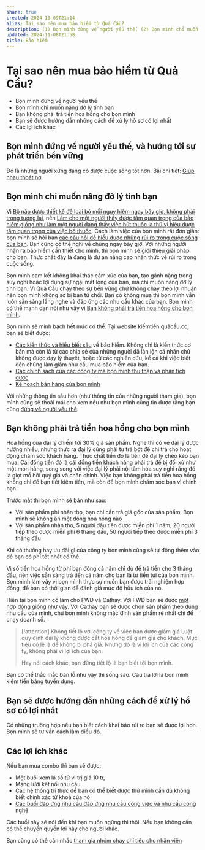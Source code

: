```yaml
---
share: true
created: 2024-10-09T21:14
alias: Tại sao nên mua bảo hiểm từ Quả Cầu?
description: (1) Bọn mình đứng về người yếu thế, (2) Bọn mình chỉ muốn nâng đỡ lý tính bạn, (3) Bạn không phải trả tiền hoa hồng cho bọn mình, (4) Bạn sẽ được hướng dẫn những cách để xử lý hồ sơ có lợi nhất
updated: 2024-11-08T21:58
title: Bảo hiểm
---
```

# Tại sao nên mua bảo hiểm từ Quả Cầu?
- Bọn mình đứng về người yếu thế
- Bọn mình chỉ muốn nâng đỡ lý tính bạn
- Bạn không phải trả tiền hoa hồng cho bọn mình
- Bạn sẽ được hướng dẫn những cách để xử lý hồ sơ có lợi nhất
- Các lợi ích khác

## Bọn mình đứng về người yếu thế, và hướng tới sự phát triển bền vững
Đó là những người xứng đáng có được cuộc sống tốt hơn. Bài chi tiết: [Giúp nhau thoát nợ](../../../%F0%9F%93%90%20D%E1%BB%B1%20%C3%A1n/Gi%C3%BAp%20nhau%20tho%C3%A1t%20n%E1%BB%A3/index.md). 

## Bọn mình chỉ muốn nâng đỡ lý tính bạn
Vì [Bộ não được thiết kế để loại bỏ mối nguy hiểm ngay bây giờ, không phải trong tương lai](../../../%E2%9A%A1Hi%E1%BB%83u%20bi%E1%BA%BFt%20s%C3%A2u/T%C3%A2m%20l%C3%BD%20h%E1%BB%8Dc%20qu%E1%BA%A3n%20l%C3%BD%20v%C3%A0%20lao%20%C4%91%E1%BB%99ng/S%E1%BA%AFp%20x%E1%BA%BFp%20%C4%91%E1%BB%99%20%C6%B0u%20ti%C3%AAn/S%E1%BB%B1%20tr%C3%AC%20ho%C3%A3n/B%E1%BB%99%20n%C3%A3o%20%C4%91%C6%B0%E1%BB%A3c%20thi%E1%BA%BFt%20k%E1%BA%BF%20%C4%91%E1%BB%83%20lo%E1%BA%A1i%20b%E1%BB%8F%20m%E1%BB%91i%20nguy%20hi%E1%BB%83m%20ngay%20b%C3%A2y%20gi%E1%BB%9D,%20kh%C3%B4ng%20ph%E1%BA%A3i%20trong%20t%C6%B0%C6%A1ng%20lai.md), nên [Làm cho một người thấy được tầm quan trọng của bảo hiểm giống như làm một người đang thấy việc hút thuốc là thú vị hiểu được tầm quan trọng của việc bỏ thuốc](../../../%E2%9A%A1Hi%E1%BB%83u%20bi%E1%BA%BFt%20s%C3%A2u/T%E1%BB%95%20ch%E1%BB%A9c%20t%C3%A0i%20ch%C3%ADnh/B%E1%BA%A3o%20hi%E1%BB%83m/Nhu%20c%E1%BA%A7u%20kh%C3%A1ch%20h%C3%A0ng%20v%C3%A0%20%C4%91%E1%BA%A1i%20l%C3%BD/L%C3%A0m%20cho%20m%E1%BB%99t%20ng%C6%B0%E1%BB%9Di%20th%E1%BA%A5y%20%C4%91%C6%B0%E1%BB%A3c%20t%E1%BA%A7m%20quan%20tr%E1%BB%8Dng%20c%E1%BB%A7a%20b%E1%BA%A3o%20hi%E1%BB%83m%20gi%E1%BB%91ng%20nh%C6%B0%20l%C3%A0m%20m%E1%BB%99t%20ng%C6%B0%E1%BB%9Di%20%C4%91ang%20th%E1%BA%A5y%20vi%E1%BB%87c%20h%C3%BAt%20thu%E1%BB%91c%20l%C3%A0%20th%C3%BA%20v%E1%BB%8B%20hi%E1%BB%83u%20%C4%91%C6%B0%E1%BB%A3c%20t%E1%BA%A7m%20quan%20tr%E1%BB%8Dng%20c%E1%BB%A7a%20vi%E1%BB%87c%20b%E1%BB%8F%20thu%E1%BB%91c.md). Cách làm việc của bọn mình rất đơn giản: bọn mình sẽ hỏi bạn [các câu hỏi để hiểu được những rủi ro trong cuộc sống của bạn](../../../%F0%9F%93%90%20D%E1%BB%B1%20%C3%A1n/Ch%E1%BA%A1y%20ch%E1%BB%89%20ti%C3%AAu/B%E1%BA%A3o%20hi%E1%BB%83m/Nghi%C3%AAn%20c%E1%BB%A9u%20ng%C6%B0%E1%BB%9Di%20d%C3%B9ng/X%C3%A1c%20%C4%91%E1%BB%8Bnh%20c%C3%A1c%20r%E1%BB%A7i%20ro%20v%C3%A0%20th%C3%A1i%20%C4%91%E1%BB%99%20%C4%91%E1%BB%91i%20v%E1%BB%9Bi%20r%E1%BB%A7i%20ro%20v%C3%A0%20b%E1%BA%A3o%20hi%E1%BB%83m%20%E1%BB%9F%20ng%C6%B0%E1%BB%9Di%20d%C3%A2n.md). Bạn cũng có thể nghĩ về chúng ngay bây giờ. Với những người nhận ra bảo hiểm cần thiết cho mình, thì bọn mình sẽ giới thiệu giải pháp cho bạn. Thực chất đây là đang là dự án nâng cao nhận thức về rủi ro trong cuộc sống.

Bọn mình cam kết không khai thác cảm xúc của bạn, tạo gánh nặng trong suy nghĩ hoặc lợi dụng sự ngại mất lòng của bạn, mà chỉ muốn nâng đỡ lý tính bạn. Vì Quả Cầu chạy theo sự bền vững chứ không chạy theo lợi nhuận nên bọn mình không sợ bị bạn từ chối. Bạn có không mua thì bọn mình vẫn luôn sẵn sàng lắng nghe và đáp ứng các nhu cầu khác của bạn. Bọn mình có thể mạnh dạn nói như vậy vì [Bạn không phải trả tiền hoa hồng cho bọn mình](index.md#Bạn%20không%20phải%20trả%20tiền%20hoa%20hồng%20cho%20bọn%20mình).

Bọn mình sẽ minh bạch hết mức có thể. Tại website kiếmtiền.quảcầu.cc, bạn sẽ biết được:
- [Các kiến thức và hiểu biết sâu](../../../%E2%9A%A1Hi%E1%BB%83u%20bi%E1%BA%BFt%20s%C3%A2u/T%E1%BB%95%20ch%E1%BB%A9c%20t%C3%A0i%20ch%C3%ADnh/B%E1%BA%A3o%20hi%E1%BB%83m/index.md) về bảo hiểm. Không chỉ là kiến thức cơ bản mà còn là từ các chia sẻ của những người đã lăn lộn cá nhân chứ không được dạy lý thuyết, hoặc từ các nghiên cứu, kể cả khi việc biết đến chúng làm giảm nhu cầu mua bảo hiểm của bạn.
- [Các chính sách của các công ty mà bọn mình thu thập và phân tích được](../../Ch%C3%ADnh%20s%C3%A1ch%20c%C3%B4ng%20ty/B%E1%BA%A3o%20hi%E1%BB%83m/index.md)
- [Kế hoạch bán hàng của bọn mình](../../../%F0%9F%93%90%20D%E1%BB%B1%20%C3%A1n/Ch%E1%BA%A1y%20ch%E1%BB%89%20ti%C3%AAu/B%E1%BA%A3o%20hi%E1%BB%83m/index.md)

Với những thông tin sâu hơn (như thông tin của những người tham gia), bọn mình cũng sẽ thoải mái cho xem nếu như bọn mình cũng tin được rằng bạn cũng [đứng về người yếu thế](index.md#Bọn%20mình%20đứng%20về%20người%20yếu%20thế).

## Bạn không phải trả tiền hoa hồng cho bọn mình
Hoa hồng của đại lý chiếm tới 30% giá sản phẩm. Nghe thì có vẻ đại lý được hưởng nhiều, nhưng thực ra đại lý cũng phải tự trả bớt để chi trả cho hoạt động chăm sóc khách hàng. Thực chất tiền đó là tiền để đại lý chèo kéo bạn mua. Cái đồng tiền đó là cái đồng tiền khách hàng phải trả để bị đối xử như một món hàng, song song với việc đại lý phải nội tâm hóa suy nghĩ rằng đó là giọt mồ hôi quý giá và chân chính. Việc bạn không phải trả tiền hoa hồng không chỉ để bạn tiết kiệm tiền, mà còn để bọn mình chăm sóc bạn vì chính bạn.

Trước mắt thì bọn mình sẽ bán như sau:
 - Với sản phẩm phi nhân thọ, bạn chỉ cần trả giá gốc của sản phẩm. Bọn mình sẽ không ăn một đồng hoa hồng nào
 - Với sản phẩm nhân thọ, 5 người đầu tiên được miễn phí 1 năm, 20 người tiếp theo được miễn phí 6 tháng đầu, 50 người tiếp theo được miễn phí 3 tháng đầu

Khi có thưởng hay ưu đãi gì của công ty bọn mình cũng sẽ tự động thêm vào để bạn có phí tốt nhất có thể.

Vì số tiền hoa hồng từ phí bạn đóng cả năm chỉ đủ để trả tiền cho 3 tháng đầu, nên việc sẵn sàng trả tiền cả năm cho bạn là từ tiền túi của bọn mình. Bọn mình làm vậy vì bọn mình thực sự muốn bạn được trải nghiệm hợp đồng, để bạn có thời gian để đánh giá mức độ hữu ích của nó. 

Hiện tại bọn mình có làm cho FWD và Cathay. Với FWD bạn sẽ được [một hợp đồng giống như vậy](./FWD.md). Với Cathay bạn sẽ được chọn sản phẩm theo đúng nhu cầu của mình, chứ bọn mình không mặc định sản phẩm rẻ nhất chỉ để chạy doanh số.

> [!attention] Không tiết lộ với công ty về việc bạn được giảm giá
> Luật quy định đại lý không được cắt hoa hồng để giảm giá cho khách. Mục tiêu có lẽ là để không bị phá giá. Nhưng đó là vì lợi ích của các công ty, không phải vì lợi ích của bạn. 
> 
> Hay nói cách khác, bạn đừng tiết lộ là bạn biết tới bọn mình. 

Bạn có thể thắc mắc bán lỗ như vậy thì sống sao. Câu trả lời là bọn mình kiếm tiền bằng tuyển dụng.

## Bạn sẽ được hướng dẫn những cách để xử lý hồ sơ có lợi nhất
Có những trường hợp nếu bạn biết cách khai báo rủi ro bạn sẽ được lợi hơn. Bọn mình sẽ tư vấn cách làm điều đó.

## Các lợi ích khác
Nếu bạn mua combo thì bạn sẽ được:
- Một buổi xem lá số tử vi trị giá 10 tr,
- Mạng lưới kết nối nhu cầu
- Các hệ thống tri thức để bạn có thể biết được thứ mình cần dù không biết chính xác từ khoá của nó
- [Các buổi đáp ứng nhu cầu đáp ứng nhu cầu công việc và nhu cầu công nghệ](https://doi-thoai.deno.dev/cac-buoi-dap-ung-nhu-cau-hoc-cach-su-dung-cong-cu-va-tu-duy-lap-trinh-cho-nhu-cau-ca-nhan-hoac-nghien-cuu.59.3)

Các buổi này sẽ nói đến khi bạn muốn ngừng thì thôi. Nếu bạn không cần có thể chuyển quyền lợi này cho người khác.

Bạn cũng có thể cân nhắc [tham gia nhóm chạy chỉ tiêu cho nhân viên](../../../%F0%9F%93%90%20D%E1%BB%B1%20%C3%A1n/Ch%E1%BA%A1y%20ch%E1%BB%89%20ti%C3%AAu/L%E1%BB%9Di%20m%E1%BB%9Di%20tham%20gia%20nh%C3%B3m%20ch%E1%BA%A1y%20ch%E1%BB%89%20ti%C3%AAu%20cho%20nh%C3%A2n%20vi%C3%AAn.md)
